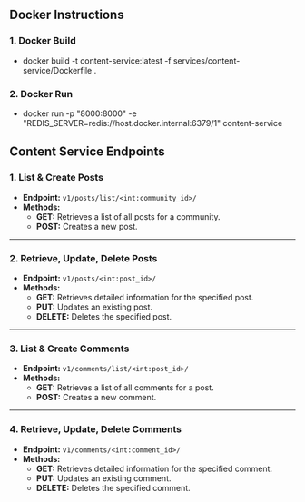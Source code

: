 ## Docker Instructions

### 1. Docker Build

- docker build -t content-service:latest -f services/content-service/Dockerfile .

### 2. Docker Run

- docker run -p "8000:8000" -e "REDIS_SERVER=redis://host.docker.internal:6379/1" content-service

## Content Service Endpoints

### 1. List & Create Posts

- **Endpoint:** `v1/posts/list/<int:community_id>/`
- **Methods:**
  - **GET:** Retrieves a list of all posts for a community.
  - **POST:** Creates a new post.

---

### 2. Retrieve, Update, Delete Posts

- **Endpoint:** `v1/posts/<int:post_id>/`
- **Methods:**
  - **GET:** Retrieves detailed information for the specified post.
  - **PUT:** Updates an existing post.
  - **DELETE:** Deletes the specified post.

---

### 3. List & Create Comments

- **Endpoint:** `v1/comments/list/<int:post_id>/`
- **Methods:**
  - **GET:** Retrieves a list of all comments for a post.
  - **POST:** Creates a new comment.

---

### 4. Retrieve, Update, Delete Comments

- **Endpoint:** `v1/comments/<int:comment_id>/`
- **Methods:**
  - **GET:** Retrieves detailed information for the specified comment.
  - **PUT:** Updates an existing comment.
  - **DELETE:** Deletes the specified comment.

